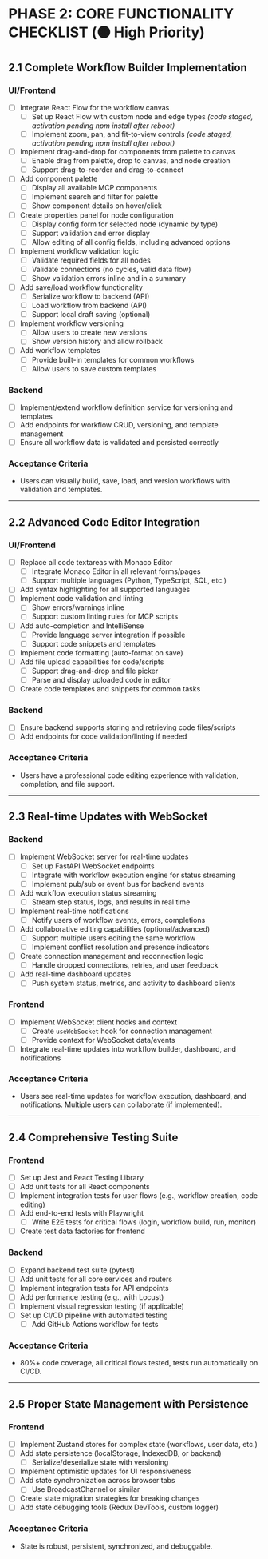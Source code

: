 # PHASE 2: CORE FUNCTIONALITY CHECKLIST (🟠 High Priority)

## 2.1 Complete Workflow Builder Implementation

### UI/Frontend

- [ ] Integrate React Flow for the workflow canvas
  - [ ] Set up React Flow with custom node and edge types *(code staged, activation pending npm install after reboot)*
  - [ ] Implement zoom, pan, and fit-to-view controls *(code staged, activation pending npm install after reboot)*
- [ ] Implement drag-and-drop for components from palette to canvas
  - [ ] Enable drag from palette, drop to canvas, and node creation
  - [ ] Support drag-to-reorder and drag-to-connect
- [ ] Add component palette
  - [ ] Display all available MCP components
  - [ ] Implement search and filter for palette
  - [ ] Show component details on hover/click
- [ ] Create properties panel for node configuration
  - [ ] Display config form for selected node (dynamic by type)
  - [ ] Support validation and error display
  - [ ] Allow editing of all config fields, including advanced options
- [ ] Implement workflow validation logic
  - [ ] Validate required fields for all nodes
  - [ ] Validate connections (no cycles, valid data flow)
  - [ ] Show validation errors inline and in a summary
- [ ] Add save/load workflow functionality
  - [ ] Serialize workflow to backend (API)
  - [ ] Load workflow from backend (API)
  - [ ] Support local draft saving (optional)
- [ ] Implement workflow versioning
  - [ ] Allow users to create new versions
  - [ ] Show version history and allow rollback
- [ ] Add workflow templates
  - [ ] Provide built-in templates for common workflows
  - [ ] Allow users to save custom templates

### Backend

- [ ] Implement/extend workflow definition service for versioning and templates
- [ ] Add endpoints for workflow CRUD, versioning, and template management
- [ ] Ensure all workflow data is validated and persisted correctly

### Acceptance Criteria

- Users can visually build, save, load, and version workflows with validation and templates.

---

## 2.2 Advanced Code Editor Integration

### UI/Frontend

- [ ] Replace all code textareas with Monaco Editor
  - [ ] Integrate Monaco Editor in all relevant forms/pages
  - [ ] Support multiple languages (Python, TypeScript, SQL, etc.)
- [ ] Add syntax highlighting for all supported languages
- [ ] Implement code validation and linting
  - [ ] Show errors/warnings inline
  - [ ] Support custom linting rules for MCP scripts
- [ ] Add auto-completion and IntelliSense
  - [ ] Provide language server integration if possible
  - [ ] Support code snippets and templates
- [ ] Implement code formatting (auto-format on save)
- [ ] Add file upload capabilities for code/scripts
  - [ ] Support drag-and-drop and file picker
  - [ ] Parse and display uploaded code in editor
- [ ] Create code templates and snippets for common tasks

### Backend

- [ ] Ensure backend supports storing and retrieving code files/scripts
- [ ] Add endpoints for code validation/linting if needed

### Acceptance Criteria

- Users have a professional code editing experience with validation, completion, and file support.

---

## 2.3 Real-time Updates with WebSocket

### Backend

- [ ] Implement WebSocket server for real-time updates
  - [ ] Set up FastAPI WebSocket endpoints
  - [ ] Integrate with workflow execution engine for status streaming
  - [ ] Implement pub/sub or event bus for backend events
- [ ] Add workflow execution status streaming
  - [ ] Stream step status, logs, and results in real time
- [ ] Implement real-time notifications
  - [ ] Notify users of workflow events, errors, completions
- [ ] Add collaborative editing capabilities (optional/advanced)
  - [ ] Support multiple users editing the same workflow
  - [ ] Implement conflict resolution and presence indicators
- [ ] Create connection management and reconnection logic
  - [ ] Handle dropped connections, retries, and user feedback
- [ ] Add real-time dashboard updates
  - [ ] Push system status, metrics, and activity to dashboard clients

### Frontend

- [ ] Implement WebSocket client hooks and context
  - [ ] Create `useWebSocket` hook for connection management
  - [ ] Provide context for WebSocket data/events
- [ ] Integrate real-time updates into workflow builder, dashboard, and notifications

### Acceptance Criteria

- Users see real-time updates for workflow execution, dashboard, and notifications. Multiple users can collaborate (if implemented).

---

## 2.4 Comprehensive Testing Suite

### Frontend

- [ ] Set up Jest and React Testing Library
- [ ] Add unit tests for all React components
- [ ] Implement integration tests for user flows (e.g., workflow creation, code editing)
- [ ] Add end-to-end tests with Playwright
  - [ ] Write E2E tests for critical flows (login, workflow build, run, monitor)
- [ ] Create test data factories for frontend

### Backend

- [ ] Expand backend test suite (pytest)
- [ ] Add unit tests for all core services and routers
- [ ] Implement integration tests for API endpoints
- [ ] Add performance testing (e.g., with Locust)
- [ ] Implement visual regression testing (if applicable)
- [ ] Set up CI/CD pipeline with automated testing
  - [ ] Add GitHub Actions workflow for tests

### Acceptance Criteria

- 80%+ code coverage, all critical flows tested, tests run automatically on CI/CD.

---

## 2.5 Proper State Management with Persistence

### Frontend

- [ ] Implement Zustand stores for complex state (workflows, user data, etc.)
- [ ] Add state persistence (localStorage, IndexedDB, or backend)
  - [ ] Serialize/deserialize state with versioning
- [ ] Implement optimistic updates for UI responsiveness
- [ ] Add state synchronization across browser tabs
  - [ ] Use BroadcastChannel or similar
- [ ] Create state migration strategies for breaking changes
- [ ] Add state debugging tools (Redux DevTools, custom logger)

### Acceptance Criteria

- State is robust, persistent, synchronized, and debuggable.
